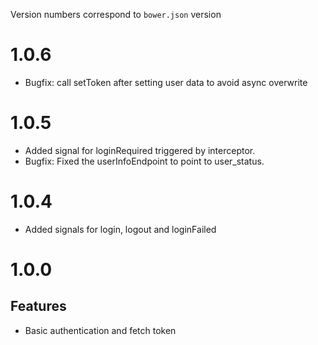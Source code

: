 Version numbers correspond to `bower.json` version

# 1.0.6

* Bugfix: call setToken after setting user data to avoid
  async overwrite

# 1.0.5

* Added signal for loginRequired triggered by interceptor.
* Bugfix: Fixed the userInfoEndpoint to point to user_status.

# 1.0.4

* Added signals for login, logout and loginFailed

# 1.0.0

## Features

* Basic authentication and fetch token
